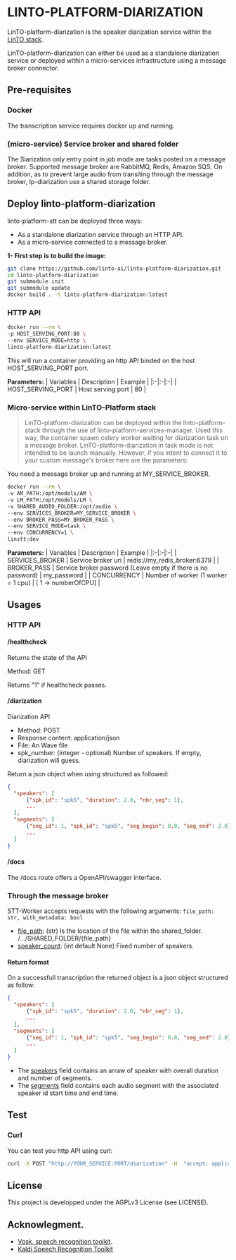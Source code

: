 # LINTO-PLATFORM-DIARIZATION
LinTO-platform-diarization is the speaker diarization service within the [LinTO stack](https://github.com/linto-ai/linto-platform-stack).

LinTO-platform-diarization can either be used as a standalone diarization service or deployed within a micro-services infrastructure using a message broker connector.

## Pre-requisites

### Docker
The transcription service requires docker up and running.

### (micro-service) Service broker and shared folder
The Siarization only entry point in job mode are tasks posted on a message broker. Supported message broker are RabbitMQ, Redis, Amazon SQS.
On addition, as to prevent large audio from transiting through the message broker, lp-diarization use a shared storage folder.

## Deploy linto-platform-diarization
linto-platform-stt can be deployed three ways:
* As a standalone diarization service through an HTTP API.
* As a micro-service connected to a message broker.

**1- First step is to build the image:**

```bash
git clone https://github.com/linto-ai/linto-platform-diarization.git
cd linto-platform-diarization
git submodule init
git submodule update
docker build . -t linto-platform-diarization:latest
```

### HTTP API

```bash
docker run --rm \
-p HOST_SERVING_PORT:80 \
--env SERVICE_MODE=http \
linto-platform-diarization:latest
```

This will run a container providing an http API binded on the host HOST_SERVING_PORT port.

**Parameters:**
| Variables | Description | Example |
|:-|:-|:-|
| HOST_SERVING_PORT | Host serving port | 80 |

### Micro-service within LinTO-Platform stack
>LinTO-platform-diarization can be deployed within the linto-platform-stack through the use of linto-platform-services-manager. Used this way, the container spawn celery worker waiting for diarization task on a message broker.
>LinTO-platform-diarization in task mode is not intended to be launch manually.
>However, if you intent to connect it to your custom message's broker here are the parameters:

You need a message broker up and running at MY_SERVICE_BROKER.

```bash
docker run --rm \
-v AM_PATH:/opt/models/AM \
-v LM_PATH:/opt/models/LM \
-v SHARED_AUDIO_FOLDER:/opt/audio \
--env SERVICES_BROKER=MY_SERVICE_BROKER \
--env BROKER_PASS=MY_BROKER_PASS \
--env SERVICE_MODE=task \
--env CONCURRENCY=1 \
linstt:dev
```

**Parameters:**
| Variables | Description | Example |
|:-|:-|:-|
| SERVICES_BROKER | Service broker uri | redis://my_redis_broker:6379 |
| BROKER_PASS | Service broker password (Leave empty if there is no password) | my_password |
| CONCURRENCY | Number of worker (1 worker = 1 cpu) | [ 1 -> numberOfCPU] |

## Usages

### HTTP API

#### /healthcheck

Returns the state of the API

Method: GET

Returns "1" if healthcheck passes.

#### /diarization

Diarization API

* Method: POST
* Response content: application/json
* File: An Wave file
* spk_number: (integer - optional) Number of speakers. If empty, diarization will guess.

Return a json object when using structured as followed:
```json
{
  "speakers": [
      {"spk_id": "spk5", "duration": 2.0, "nbr_seg": 1},
      ...
  ],
  "segments": [
      {"seg_id": 1, "spk_id": "spk5", "seg_begin": 0.0, "seg_end": 2.0},
      ...
  ]
}
```

#### /docs
The /docs route offers a OpenAPI/swagger interface. 

### Through the message broker

STT-Worker accepts requests with the following arguments:
```file_path: str, with_metadata: bool```

* <ins>file_path</ins>: (str) Is the location of the file within the shared_folder. /.../SHARED_FOLDER/{file_path}
* <ins>speaker_count</ins>: (int default None) Fixed number of speakers. 

#### Return format
On a successfull transcription the returned object is a json object structured as follow:
```json
{
  "speakers": [
      {"spk_id": "spk5", "duration": 2.0, "nbr_seg": 1},
      ...
  ],
  "segments": [
      {"seg_id": 1, "spk_id": "spk5", "seg_begin": 0.0, "seg_end": 2.0},
      ...
  ]
}
```

* The <ins>speakers</ins> field contains an arraw of speaker with overall duration and number of segments.
* The <ins>segments</ins> field contains each audio segment with the associated speaker id start time and end time.

## Test
### Curl
You can test you http API using curl:
```bash 
curl -X POST "http://YOUR_SERVICE:PORT/diarization" -H  "accept: application/json" -H  "Content-Type: multipart/form-data" -F "file=@YOUR_FILE.wav;type=audio/x-wav" -F "spk_number=NUMBER_OF_SPEAKERS"
```

## License
This project is developped under the AGPLv3 License (see LICENSE).

## Acknowlegment.

* [Vosk, speech recognition toolkit](https://alphacephei.com/vosk/).
* [Kaldi Speech Recognition Toolkit](https://github.com/kaldi-asr/kaldi)
